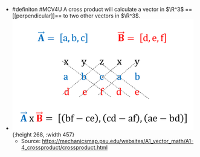 - #definiton #MCV4U A cross product will calculate a vector in $\R^3$ ==[[perpendicular]]== to two other vectors in $\R^3$.
- ![image.png](../assets/image_1748229018348_0.png){:height 268, :width 457}
	- Source:  https://mechanicsmap.psu.edu/websites/A1_vector_math/A1-4_crossproduct/crossproduct.html